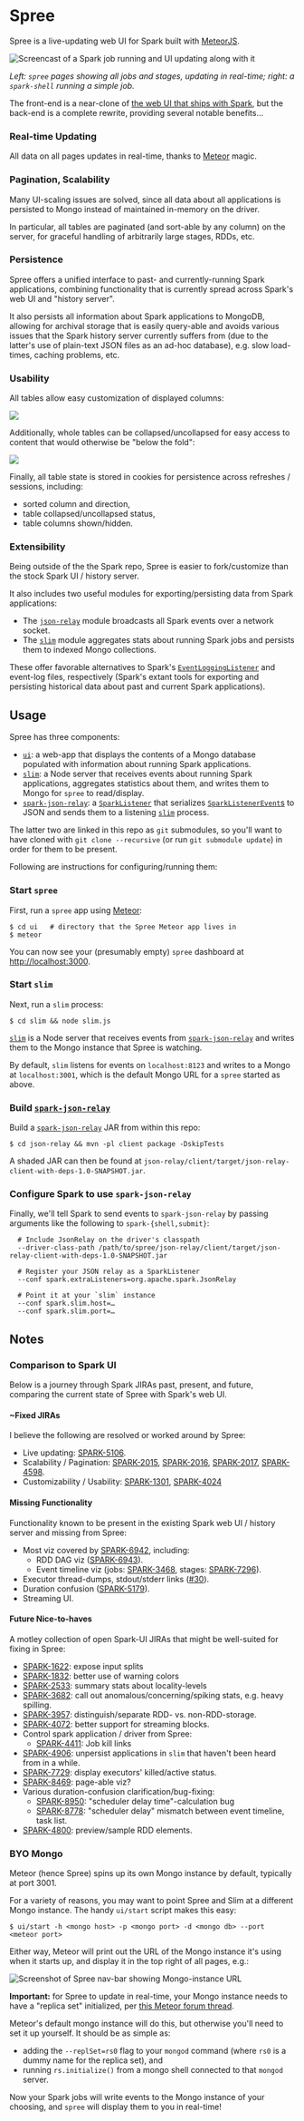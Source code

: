 # Spree
Spree is a live-updating web UI for Spark built with [MeteorJS][Meteor].

![Screencast of a Spark job running and UI updating along with it](http://f.cl.ly/items/3r0C1J1Z1v472s1u1F14/Screen%20Recording%202015-07-06%20at%2001.31%20PM.gif)

*Left: `spree` pages showing all jobs and stages, updating in real-time; right: a `spark-shell` running a simple job.*

The front-end is a near-clone of [the web UI that ships with Spark](https://spark.apache.org/docs/1.4.0/spark-standalone.html#monitoring-and-logging), but the back-end is a complete rewrite, providing several notable benefits…

### Real-time Updating
All data on all pages updates in real-time, thanks to [Meteor][] magic.

### Pagination, Scalability
Many UI-scaling issues are solved, since all data about all applications is persisted to Mongo instead of maintained in-memory on the driver.

In particular, all tables are paginated (and sort-able by any column) on the server, for graceful handling of arbitrarily large stages, RDDs, etc.

### Persistence
Spree offers a unified interface to past- and currently-running Spark applications, combining functionality that is currently spread across Spark's web UI and "history server".

It also persists all information about Spark applications to MongoDB, allowing for archival storage that is easily query-able and avoids various issues that the Spark history server currently suffers from (due to the latter's use of plain-text JSON files as an ad-hoc database), e.g. slow load-times, caching problems, etc.

### Usability
All tables allow easy customization of displayed columns:

![](https://camo.githubusercontent.com/f8f3250e144bd8f15a23e40fc02619664a5023e1/687474703a2f2f662e636c2e6c792f6974656d732f3034303033693035316432363278334f324f32452f53637265656e2532305265636f7264696e67253230323031352d30372d3036253230617425323030322e3332253230504d2e676966)

Additionally, whole tables can be collapsed/uncollapsed for easy access to content that would otherwise be "below the fold":

![](http://f.cl.ly/items/0t3J3n2w3a07181F0u36/Screen%20Recording%202015-07-17%20at%2004.55%20PM.gif)

Finally, all table state is stored in cookies for persistence across refreshes / sessions, including:
* sorted column and direction, 
* table collapsed/uncollapsed status, 
* table columns shown/hidden.

### Extensibility
Being outside of the the Spark repo, Spree is easier to fork/customize than the stock Spark UI / history server.

It also includes two useful modules for exporting/persisting data from Spark applications:

* The [`json-relay`][] module broadcasts all Spark events over a network socket.
* The [`slim`][] module aggregates stats about running Spark jobs and persists them to indexed Mongo collections.

These offer favorable alternatives to Spark's [`EventLoggingListener`][] and event-log files, respectively (Spark's extant tools for exporting and persisting historical data about past and current Spark applications).

## Usage
Spree has three components:

* [`ui`][]: a web-app that displays the contents of a Mongo database populated with information about running Spark applications.
* [`slim`][]: a Node server that receives events about running Spark applications, aggregates statistics about them, and writes them to Mongo for `spree` to read/display.
* [`spark-json-relay`][]: a [`SparkListener`][] that serializes [`SparkListenerEvent`s](https://github.com/apache/spark/blob/658814c898bec04c31a8e57f8da0103497aac6ec/core/src/main/scala/org/apache/spark/scheduler/SparkListener.scala#L32-L128) to JSON and sends them to a listening [`slim`][] process.

The latter two are linked in this repo as `git` submodules, so you'll want to have cloned with `git clone --recursive` (or run `git submodule update`) in order for them to be present.

Following are instructions for configuring/running them:

### Start `spree`
First, run a `spree` app using [Meteor][]:

```
$ cd ui   # directory that the Spree Meteor app lives in
$ meteor
```

You can now see your (presumably empty) `spree` dashboard at [http://localhost:3000](http://localhost:3000).

### Start `slim`
Next, run a `slim` process:

```
$ cd slim && node slim.js
```

[`slim`][] is a Node server that receives events from [`spark-json-relay`][] and writes them to the Mongo instance that Spree is watching. 

By default, `slim` listens for events on `localhost:8123` and writes to a Mongo at `localhost:3001`, which is the default Mongo URL for a `spree` started as above.


### Build [`spark-json-relay`][]
Build a [`spark-json-relay`][] JAR from within this repo:

```
$ cd json-relay && mvn -pl client package -DskipTests
```

A shaded JAR can then be found at `json-relay/client/target/json-relay-client-with-deps-1.0-SNAPSHOT.jar`.


### Configure Spark to use `spark-json-relay`
Finally, we'll tell Spark to send events to `spark-json-relay` by passing arguments like the following to `spark-{shell,submit}`:

```
  # Include JsonRelay on the driver's classpath
  --driver-class-path /path/to/spree/json-relay/client/target/json-relay-client-with-deps-1.0-SNAPSHOT.jar
  
  # Register your JSON relay as a SparkListener
  --conf spark.extraListeners=org.apache.spark.JsonRelay
  
  # Point it at your `slim` instance
  --conf spark.slim.host=…
  --conf spark.slim.port=…
```

## Notes

### Comparison to Spark UI
Below is a journey through Spark JIRAs past, present, and future, comparing the current state of Spree with Spark's web UI.

#### ~Fixed JIRAs
I believe the following are resolved or worked around by Spree:
* Live updating: [SPARK-5106](https://issues.apache.org/jira/browse/SPARK-5106).
* Scalability / Pagination: [SPARK-2015](https://issues.apache.org/jira/browse/SPARK-2015), [SPARK-2016](https://issues.apache.org/jira/browse/SPARK-2016), [SPARK-2017](https://issues.apache.org/jira/browse/SPARK-2017), [SPARK-4598](https://issues.apache.org/jira/browse/SPARK-4598).
* Customizability / Usability: [SPARK-1301](https://issues.apache.org/jira/browse/SPARK-1301), [SPARK-4024](https://issues.apache.org/jira/browse/SPARK-4024)


#### Missing Functionality
Functionality known to be present in the existing Spark web UI / history server and missing from Spree:
* Most viz covered by [SPARK-6942](https://issues.apache.org/jira/browse/SPARK-6942), including:
  * RDD DAG viz ([SPARK-6943](https://issues.apache.org/jira/browse/SPARK-6943)).
  * Event timeline viz (jobs: [SPARK-3468](https://issues.apache.org/jira/browse/SPARK-3468), stages: [SPARK-7296](https://issues.apache.org/jira/browse/SPARK-7296)).
* Executor thread-dumps, stdout/stderr links ([#30](https://github.com/hammerlab/spree/issues/30)).
* Duration confusion ([SPARK-5179](https://issues.apache.org/jira/browse/SPARK-5179)).
* Streaming UI.

#### Future Nice-to-haves
A motley collection of open Spark-UI JIRAs that might be well-suited for fixing in Spree:
* [SPARK-1622](https://issues.apache.org/jira/browse/SPARK-1622): expose input splits
* [SPARK-1832](https://issues.apache.org/jira/browse/SPARK-1832): better use of warning colors
* [SPARK-2533](https://issues.apache.org/jira/browse/SPARK-2533): summary stats about locality-levels
* [SPARK-3682](https://issues.apache.org/jira/browse/SPARK-3682): call out anomalous/concerning/spiking stats, e.g. heavy spilling.
* [SPARK-3957](https://issues.apache.org/jira/browse/SPARK-3957): distinguish/separate RDD- vs. non-RDD-storage.
* [SPARK-4072](https://issues.apache.org/jira/browse/SPARK-4072): better support for streaming blocks.
* Control spark application / driver from Spree:
  * [SPARK-4411](https://issues.apache.org/jira/browse/SPARK-4411): Job kill links
* [SPARK-4906](https://issues.apache.org/jira/browse/SPARK-4906): unpersist applications in `slim` that haven't been heard from in a while.
* [SPARK-7729](https://issues.apache.org/jira/browse/SPARK-7729): display executors' killed/active status.
* [SPARK-8469](https://issues.apache.org/jira/browse/SPARK-8469): page-able viz?
* Various duration-confusion clarification/bug-fixing:
  * [SPARK-8950](https://issues.apache.org/jira/browse/SPARK-8950): "scheduler delay time"-calculation bug
  * [SPARK-8778](https://issues.apache.org/jira/browse/SPARK-8778): "scheduler delay" mismatch between event timeline, task list.
* [SPARK-4800](https://issues.apache.org/jira/browse/SPARK-4800): preview/sample RDD elements.

### BYO Mongo
Meteor (hence Spree) spins up its own Mongo instance by default, typically at port 3001.

For a variety of reasons, you may want to point Spree and Slim at a different Mongo instance. The handy `ui/start` script makes this easy:

```
$ ui/start -h <mongo host> -p <mongo port> -d <mongo db> --port <meteor port>
```

Either way, Meteor will print out the URL of the Mongo instance it's using when it starts up, and display it in the top right of all pages, e.g.:

![Screenshot of Spree nav-bar showing Mongo-instance URL](http://f.cl.ly/items/0f3Q441H2G1q1X0j1j3G/Screen%20Shot%202015-06-16%20at%2012.22.53%20AM.png)

**Important:** for Spree to update in real-time, your Mongo instance needs to have a "replica set" initialized, per [this Meteor forum thread](https://forums.meteor.com/t/polling-for-external-mongo-changes/4151).

Meteor's default mongo instance will do this, but otherwise you'll need to set it up yourself. It should be as simple as:
* adding the `--replSet=rs0` flag to your `mongod` command (where `rs0` is a dummy name for the replica set), and
* running `rs.initialize()` from a mongo shell connected to that `mongod` server.

Now your Spark jobs will write events to the Mongo instance of your choosing, and `spree` will display them to you in real-time!

[`ui`]: https://github.com/hammerlab/spree/tree/master/ui
[Meteor]: https://www.meteor.com/
[`slim`]: https://github.com/hammerlab/slim
[`json-relay`]: https://github.com/hammerlab/spark-json-relay
[`spark-json-relay`]: https://github.com/hammerlab/spark-json-relay
[`SparkListener`]: https://github.com/apache/spark/blob/658814c898bec04c31a8e57f8da0103497aac6ec/core/src/main/scala/org/apache/spark/scheduler/SparkListener.scala#L137
[`EventLoggingListener`]: https://github.com/apache/spark/blob/658814c898bec04c31a8e57f8da0103497aac6ec/core/src/main/scala/org/apache/spark/scheduler/EventLoggingListener.scala
